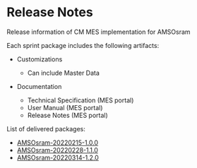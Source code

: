 # Release Notes

Release information of CM MES implementation for AMSOsram

Each sprint package includes the following artifacts:

- Customizations
  - Can include Master Data

- Documentation
  - Technical Specification (MES portal)
  - User Manual (MES portal)
  - Release Notes (MES portal)

List of delivered packages:
* [AMSOsram-20220215-1.0.0](/AMSOsram/releasenotes>AMSOsram-20220215-1_0_0)
* [AMSOsram-20220228-1.1.0](/AMSOsram/releasenotes>AMSOsram-20220228-1_1_0)
* [AMSOsram-20220314-1.2.0](/AMSOsram/releasenotes>AMSOsram-20220314-1.2.0)


